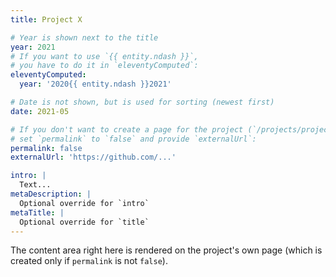 ```yaml
---
title: Project X

# Year is shown next to the title
year: 2021
# If you want to use `{{ entity.ndash }}`,
# you have to do it in `eleventyComputed`:
eleventyComputed:
  year: '2020{{ entity.ndash }}2021'

# Date is not shown, but is used for sorting (newest first)
date: 2021-05

# If you don't want to create a page for the project (`/projects/project-x/`),
# set `permalink` to `false` and provide `externalUrl`:
permalink: false
externalUrl: 'https://github.com/...'

intro: |
  Text...
metaDescription: |
  Optional override for `intro`
metaTitle: |
  Optional override for `title`
---
```


The content area right here
is rendered on the project's own page
(which is created only if `permalink` is not `false`).
